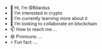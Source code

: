 - 👋 Hi, I’m @Bilardus
- 👀 I’m interested in crypto
- 🌱 I’m currently learning more about it
- 💞️ I’m looking to collaborate on blockchain
- 📫 How to reach me ...
- 😄 Pronouns: ...
- ⚡ Fun fact: ...

<!---
Bilardus/Bilardus is a ✨ special ✨ repository because its `README.md` (this file) appears on your GitHub profile.
You can click the Preview link to take a look at your changes.
--->
